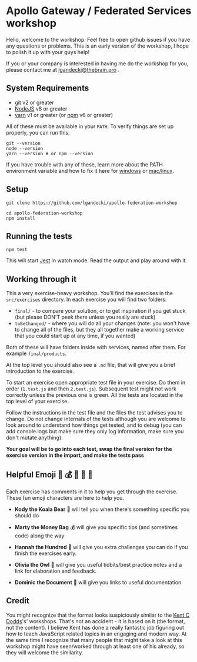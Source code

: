 # Apollo Gateway / Federated Services workshop

Hello, welcome to the workshop. Feel free to open github issues if you have any questions or problems. This is an early version of the workshop, I hope to polish it up with your guys help!

If you or your company is interested in having me do the workshop for you, please contact me at lgandecki@thebrain.pro .


## System Requirements

- [git][git] v2 or greater
- [NodeJS][node] v8 or greater
- [yarn][yarn] v1 or greater (or [npm][npm] v6 or greater)

All of these must be available in your `PATH`. To verify things are set up
properly, you can run this:

```shell
git --version
node --version
yarn --version # or npm --version
```

If you have trouble with any of these, learn more about the PATH environment
variable and how to fix it here for [windows][win-path] or
[mac/linux][mac-path].

## Setup

```shell
git clone https://github.com/lgandecki/apollo-federation-workshop

cd apollo-federation-workshop
npm install
```


## Running the tests

```shell
npm test
```

This will start [Jest](http://facebook.github.io/jest) in watch mode. Read the output and play around with it.


## Working through it

This a very exercise-heavy workshop. You'll find the exercises in the
`src/exercises` directory. In each exercise you will find two folders:

- `final/` - to compare your solution, or to get inspiration if you get stuck (but please DON'T peek there unless you really are stuck)
- `toBeChanged/` -  where you will do all your changes (note: you won't have to change all of the files, but they all together make a working service that you could start up at any time, if you wanted)

Both of these will have folders inside with services, named after them. For example `final/products`.

At the top level you should also see a `.md` file, that will give you a brief introduction to the exercise.

To start an exercise open appropriate test file in your exercise. Do them in order (`1.test.js` and then `2.test.js`). Subsequent test might not work correctly unless the previous one is green. All the tests are located in the top level of your exercise.

Follow the instructions in the test file and the files the test advises you to change. Do not change internals of the tests although you are welcome to look around to understand how things get tested, and to debug (you can add console.logs but make sure they only log information, make sure you don't mutate anything).  

**Your goal will be to go into each test, swap the final version for the
exercise version in the import, and make the tests pass**

## Helpful Emoji 🐨 💰 💯 🦉 📜 

Each exercise has comments in it to help you get through the exercise. These fun
emoji characters are here to help you.

- **Kody the Koala Bear** 🐨 will tell you when there's something specific you should do
    
- **Marty the Money Bag** 💰 will give you specific tips (and sometimes code) along the way
- **Hannah the Hundred** 💯 will give you extra challenges you can do if you finish the exercises early.
- **Olivia the Owl** 🦉 will give you useful tidbits/best practice notes and a link for elaboration and feedback.
- **Dominic the Document** 📜 will give you links to useful documentation


## Credit

You might recognize that the format looks suspiciously similar to the [Kent C Dodds](https://kentcdodds.com/)'s' workshops. That's not an accident - it is based on it (the format, not the content). I believe Kent has done a really fantastic job figuring out how to teach JavaScript related topics in an engaging and modern way. At the same time I recognize that many people that might take a look at this workshop might have seen/worked through at least one of his already, so they will welcome the similarity. 


[npm]: https://www.npmjs.com/
[node]: https://nodejs.org
[git]: https://git-scm.com/
[yarn]: https://yarnpkg.com/
[win-path]:
  https://www.howtogeek.com/118594/how-to-edit-your-system-path-for-easy-command-line-access/

[mac-path]: http://stackoverflow.com/a/24322978/971592

